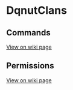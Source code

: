 # DqnutClans

## Commands
[View on wiki page](https://github.com/DqnutDevelopment/DqnutClans/wiki/Commands)

## Permissions
[View on wiki page](https://github.com/DqnutDevelopment/DqnutClans/wiki/Permissions)
